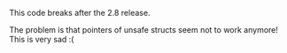 This code breaks after the 2.8 release.

The problem is that pointers of unsafe structs seem not to work anymore!
This is very sad :(
